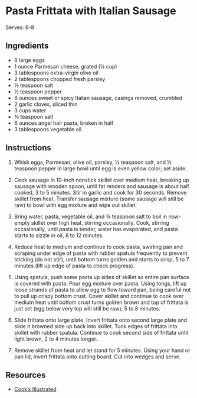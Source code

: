 # Pasta Frittata with Italian Sausage

Serves: 6-8

## Ingredients

* 8 large eggs
* 1 ounce Parmesan cheese, grated (½ cup)
* 3 tablespoons extra-virgin olive oil
* 2 tablespoons chopped fresh parsley
* ½ teaspoon salt
* ½ teaspoon pepper
* 8 ounces sweet or spicy Italian sausage, casings removed, crumbled
* 2 garlic cloves, sliced thin
* 3 cups water
* ¾ teaspoon salt
* 6 ounces angel hair pasta, broken in half
* 3 tablespoons vegetable oil

## Instructions

1. Whisk eggs, Parmesan, olive oil, parsley, ½ teaspoon salt, and ½ teaspoon pepper in large bowl until egg is even yellow color; set aside.

2. Cook sausage in 10-inch nonstick skillet over medium heat, breaking up sausage with wooden spoon, until fat renders and sausage is about half cooked, 3 to 5 minutes. Stir in garlic and cook for 30 seconds. Remove skillet from heat. Transfer sausage mixture (some sausage will still be raw) to bowl with egg mixture and wipe out skillet.

3. Bring water, pasta, vegetable oil, and ¾ teaspoon salt to boil in now-empty skillet over high heat, stirring occasionally. Cook, stirring occasionally, until pasta is tender, water has evaporated, and pasta starts to sizzle in oil, 8 to 12 minutes.

4. Reduce heat to medium and continue to cook pasta, swirling pan and scraping under edge of pasta with rubber spatula frequently to prevent sticking (do not stir), until bottom turns golden and starts to crisp, 5 to 7 minutes (lift up edge of pasta to check progress).

5. Using spatula, push some pasta up sides of skillet so entire pan surface is covered with pasta. Pour egg mixture over pasta. Using tongs, lift up loose strands of pasta to allow egg to flow toward pan, being careful not to pull up crispy bottom crust. Cover skillet and continue to cook over medium heat until bottom crust turns golden brown and top of frittata is just set (egg below very top will still be raw), 5 to 8 minutes.

6. Slide frittata onto large plate. Invert frittata onto second large plate and slide it browned side up back into skillet. Tuck edges of frittata into skillet with rubber spatula. Continue to cook second side of frittata until light brown, 2 to 4 minutes longer.

7. Remove skillet from heat and let stand for 5 minutes. Using your hand or pan lid, invert frittata onto cutting board. Cut into wedges and serve.

## Resources

* [Cook’s Illustrated](https://www.cooksillustrated.com/recipes/7980-pasta-frittata-with-sausage-and-hot-peppers)
